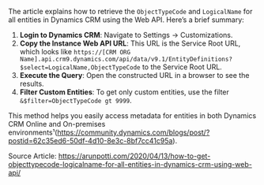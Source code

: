 The article explains how to retrieve the `ObjectTypeCode` and `LogicalName` for all entities in Dynamics CRM using the Web API. Here’s a brief summary:

1. **Login to Dynamics CRM**: Navigate to Settings -> Customizations.
2. **Copy the Instance Web API URL**: This URL is the Service Root URL, which looks like `https://[CRM ORG Name].api.crm9.dynamics.com/api/data/v9.1/EntityDefinitions?$select=LogicalName,ObjectTypeCode` to the Service Root URL.
3. **Execute the Query**: Open the constructed URL in a browser to see the results.
4. **Filter Custom Entities**: To get only custom entities, use the filter `&$filter=ObjectTypeCode gt 9999`.

This method helps you easily access metadata for entities in both Dynamics CRM Online and On-premises environments¹(https://community.dynamics.com/blogs/post/?postid=62c35ed6-50df-4d10-8e3c-8bf7cc41c95a).

Source Article: https://arunpotti.com/2020/04/13/how-to-get-objecttypecode-logicalname-for-all-entities-in-dynamics-crm-using-web-api/